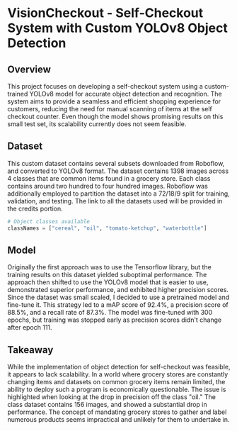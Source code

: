 # VisionCheckout - Self-Checkout System with Custom YOLOv8 Object Detection

## Overview
This project focuses on developing a self-checkout system using a custom-trained YOLOv8 model for accurate object detection and recognition. The system aims to provide a seamless and efficient shopping experience for customers, reducing the need for manual scanning of items at the self checkout counter. Even though the model shows promising results on this small test set, its scalability currently does not seem feasible.

## Dataset
This custom dataset contains several subsets downloaded from Roboflow, and converted to YOLOv8 format. The dataset contains 1398 images across 4 classes that are common items found in a grocery store. Each class contains around two hundred to four hundred images. Roboflow was additionally employed to partition the dataset into a 72/18/9 split for training, validation, and testing. The link to all the datasets used will be provided in the credits portion.

```python
# Object classes available
classNames = ["cereal", "oil", "tomato-ketchup", "waterbottle"]
```

## Model 
Originally the first approach was to use the Tensorflow library, but the training results on this dataset yielded suboptimal performance. The approach then shifted to use the YOLOv8 model that is easier to use, demonstrated superior performance, and exhibited higher precision scores. Since the dataset was small scaled, I decided to use a pretrained model and fine-tune it. This strategy led to a mAP score of 92.4%, a precision score of 88.5%, and a recall rate of 87.3%. The model was fine-tuned with 300 epochs, but training was stopped early as precision scores didn't change after epoch 111. 

## Takeaway
While the implementation of object detection for self-checkout was feasible, it appears to lack scalability. In a world where grocery stores are constantly changing items and datasets on common grocery items remain limited, the ability to deploy such a program is economically questionable. The issue is highlighted when looking at the drop in precision off the class "oil." The class dataset contains 156 images, and showed a substantial drop in performance. The concept of mandating grocery stores to gather and label numerous products seems impractical and unlikely for them to undertake in.
